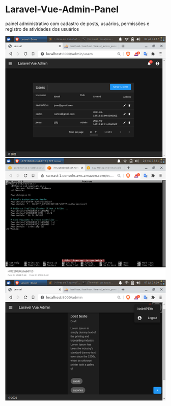 # Laravel-Vue-Admin-Panel
painel administrativo com cadastro de posts, usuários, permissões e registro de atividades dos usuários

![Alt text](.github/admin1.png?raw=true "print")
![Alt text](.github/admin2.png?raw=true "print")
![Alt text](.github/admin3.png?raw=true "print")
